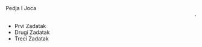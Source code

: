 <html>
<head>Pedja I Joca
  <title>JOCA JE CAAAR</title>
  </head>
<body>
<marquee>Joca Car</marquee>
<ul>
    <li a href="prvi-zadatak.html">Prvi Zadatak</a></li>
    <li>Drugi Zadatak</li>
    <li>Treci Zadatak</li>
</ul>
</body>
</html>
